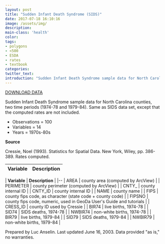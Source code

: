 ```yaml
---
layout: post
title: "Sudden Infant Death Syndrome (SIDS)"
date: 2017-07-18 16:10:16
image: /assets/img/
description:
main-class: 'health'
color:
tags:
- polygons
- <500
- ESDA
- rates
- textbook
categories:
twitter_text:
introduction: "Sudden Infant Death Syndrome sample data for North Carolina counties (1974-84)"
---
```


<script>
var map = L.map('map');
L.tileLayer('https://api.tiles.mapbox.com/v4/{id}/{z}/{x}/{y}.png?access_token=pk.eyJ1IjoibWFwYm94IiwiYSI6ImNpejY4NXVycTA2emYycXBndHRqcmZ3N3gifQ.rJcFIG214AriISLbB6B5aw', {
maxZoom: 18,
attribution: 'Map data &copy; <a href="http://openstreetmap.org">OpenStreetMap</a> contributors, ' +
'<a href="http://creativecommons.org/licenses/by-sa/2.0/">CC-BY-SA</a>, ' +
'Imagery © <a href="http://mapbox.com">Mapbox</a>',
id: 'mapbox.light'
}).addTo(map);

map.scrollWheelZoom.disable();
map.touchZoom.disable();
var enableMapInteraction = function () {
map.scrollWheelZoom.enable();
map.touchZoom.enable();
}
$('#map').on('click touch', enableMapInteraction);
$('#map').on('mouseout', function(){ map.scrollWheelZoom.disable();});

var smallIcon = L.icon({
iconUrl: 'http://www.hckrecruitment.nic.in/images/blue.png',
iconSize: [16, 16], // size of the icon
});

function onEachFeature(feature, layer) {
//console.log(feature);
var txt = "";
for (var fname in feature.properties) {
txt += fname;
txt += " : ";
txt += feature.properties[fname];
txt += "<br/>";
}
layer.bindPopup(txt);
}


// load GeoJSON from an external file
// load GeoJSON from an external file
$.getJSON("../data/sids2.geojson",function(data){
// add GeoJSON layer to the map once the file is loaded
var json = L.geoJson(data, {
pointToLayer: function(feature, latlng) {

return L.marker(latlng, {
icon: smallIcon
});
},
onEachFeature: onEachFeature
});
json.addTo(map);
map.fitBounds(json.getBounds());
});
</script>

[DOWNLOAD DATA](https://s3.amazonaws.com/geoda/data/sids.zip)


Sudden Infant Death Syndrome sample data for North Carolina counties, two time periods (1974-78 and 1979-84). Same as SIDS data set, except that the computed rates are not included.


* Observations = 100
* Variables = 14
* Years = 1970s-80s

**Source**

Cressie, Noel (1993). Statistics for Spatial Data. New York, Wiley, pp. 386-389. Rates computed.


|Variable   | Description|
|---|---|

| **Variable**                         | **Description**                      |
|--
| AREA                                 | county area (computed by ArcView)    |
| PERIMETER                            | county perimeter (computed by         ArcView)                             |
| CNTY\_                               | county internal ID                   |
| CNTY\_ID                             | county internal ID                   |
| NAME                                 | county name                          |
| FIPS                                 | county fips code, as character       (state code + county code)           |
| FIPSNO                               | county fips code, numeric, used in   GeoDa User's Guide and tutorials     |
| CRESS\_ID                            | county ID used by Cressie            |
| BIR74                                | live births, 1974-78                 |
| SID74                                | SIDS deaths, 1974-78                 |
| NWBIR74                              | non-white births, 1974-78            |
| BIR79                                | live births, 1979-84                 |
| SID79                                | SIDS deaths, 1979-84                 |
| NWBIR79                              | non-white births, 1979-84            |



Prepared by Luc Anselin. Last updated June 16, 2003. Data provided "as is," no warranties.
